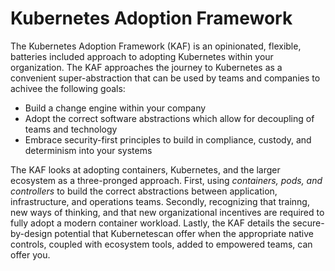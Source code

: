 # Kubernetes Adoption Framework

The Kubernetes Adoption Framework (KAF) is an opinionated, flexible, batteries included approach to adopting Kubernetes within your organization. The KAF approaches the journey to Kubernetes as a convenient super-abstraction that can be used by teams and companies to achivee the following goals:

* Build a change engine within your company
* Adopt the correct software abstractions which allow for decoupling of teams and technology
* Embrace security-first principles to build in compliance, custody, and determinism into your systems

The KAF looks at adopting containers, Kubernetes, and the larger ecosystem as a three-pronged approach. First, using *containers, pods, and controllers* to build the correct abstractions between application, infrastructure, and operations teams. Secondly, recognizing that trainng, new ways of thinking, and that new organizational incentives are required to fully adopt a modern container workload. Lastly, the KAF details the secure-by-design potential that Kubernetescan offer when the appropriate native controls, coupled with ecosystem tools, added to empowered teams, can offer you.

